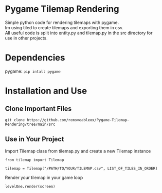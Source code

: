 # Pygame Tilemap Rendering

Simple python code for rendering tilemaps with pygame.  
Im using tiled to create tilemaps and exporting them in csv.  
All useful code is split into entity.py and tilemap.py in the src directory for use in other projects.

# Dependencies

pygame:
`pip intall pygame`

# Installation and Use

## Clone Important Files

`git clone https://github.com/removeableox/Pygame-Tilemap-Rendering/tree/main/src`

## Use in Your Project

Import Tilemap class from tilemap.py and create a new Tilemap instance

```
from tilemap import Tilemap

tilemap = Tilemap("/PATH/TO/YOUR/TILEMAP.csv", LIST_OF_TILES_IN_ORDER)
```

Render your tilemap in your game loop

```
levelOne.render(screen)
```
